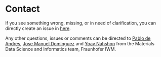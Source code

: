 # Contact
If you see something wrong, missing, or in need of clarification, you can directly
create an issue in [here](https://github.com/simphony/docs/issues).

Any other questions, issues or comments can be directed to [Pablo de Andres](mailto:pablo.de.andres@iwm.fraunhofer.de),
[Jose Manuel Dominguez](mailto:jose.manuel.dominguez@iwm.fraunhofer.de)  and
[Yoav Nahshon](mailto:yoav.nahshon@iwm.fraunhofer.de)
from the Materials Data Science and Informatics team, Fraunhofer IWM.
